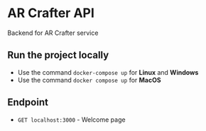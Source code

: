 # AR Crafter API

Backend for AR Crafter service

## Run the project locally

- Use the command `docker-compose up` for **Linux** and **Windows**
- Use the command `docker compose up` for **MacOS**

## Endpoint

- `GET localhost:3000` - Welcome page
